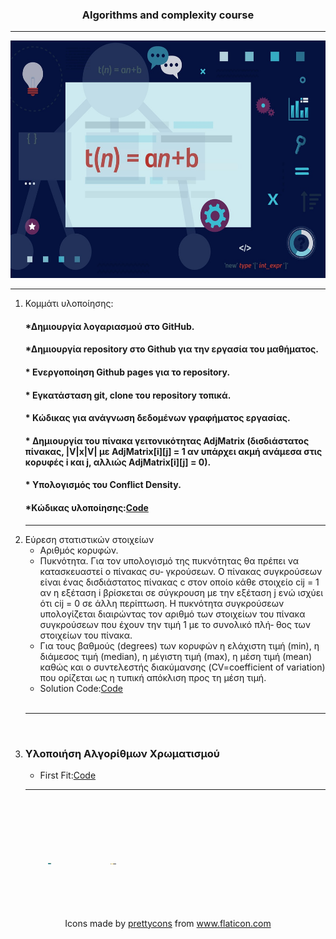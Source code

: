 <html>
  <style>
   .grid-container {
  display: grid;
  grid-template-columns: auto auto auto auto;
  grid-gap: 10px;
  padding: 60px;
}

.grid-container > div {
  text-align: center;
  padding: 60px;
}

.item1 {
  grid-row-start: 1;
  grid-row-end: 3;
}
    </style>
  <body>
<h3 style="text-align:center;">Algorithms and complexity course</h3>
<hr>
<img src="https://github.com/vasnastos/Page_Images/blob/master/algorithms.jpg?raw=true" width="1024" height="380">
<hr>
  <ol>
    <li>Κομμάτι υλοποίησης:</li>
    <h4>*Δημιουργία λογαριασμού στο GitHub.</h4>
    <h4>*Δημιουργία repository στο Github για την εργασία του μαθήματος.</h4>
    <h4>* Ενεργοποίηση Github pages για το repository.</h4>
    <h4>* Εγκατάσταση git, clone του repository τοπικά.</h4>
    <h4>* Κώδικας για ανάγνωση δεδομένων γραφήματος εργασίας.</h4>
    <h4>* Δημιουργία του πίνακα γειτονικότητας AdjMatrix (δισδιάστατος πίνακας, |V|x|V| με AdjMatrix[i][j] = 1 αν υπάρχει ακμή ανάμεσα στις κορυφές i και j, αλλιώς AdjMatrix[i][j] = 0).</h4>
    <h4>* Υπολογισμός του Conflict Density.</h4>
    <h4>*Κώδικας υλοποίησης:<a href="https://github.com/vasnastos/Algorithms_and_complexity/raw/main/aalgorithms%20and%20complexity.zip">Code</a></h4>
    <hr>
    <li>Εύρεση στατιστικών στοιχείων
      <ul>
        <li>Αριθμός κορυφών.</li>
        <li> Πυκνότητα. Για τον υπολογισμό της πυκνότητας θα πρέπει να κατασκευαστεί ο πίνακας συ‐
γκρούσεων. Ο πίνακας συγκρούσεων είναι ένας δισδιάστατος πίνακας c στον οποίο κάθε
στοιχείο cij = 1 αν η εξέταση i βρίσκεται σε σύγκρουση με την εξέταση j ενώ ισχύει
ότι cij = 0 σε άλλη περίπτωση. Η πυκνότητα συγκρούσεων υπολογίζεται διαιρώντας τον
αριθμό των στοιχείων του πίνακα συγκρούσεων που έχουν την τιμή 1 με το συνολικό πλή‐
θος των στοιχείων του πίνακα.</li>
        <li>Για τους βαθμούς (degrees) των κορυφών η ελάχιστη τιμή (min), η διάμεσος τιμή (median),
η μέγιστη τιμή (max), η μέση τιμή (mean) καθώς και ο συντελεστής διακύμανσης (CV=coefficient
of variation) που ορίζεται ως η τυπική απόκλιση προς τη μέση τιμή.</li>
        <li>Solution Code:<a href="https://github.com/vasnastos/Algorithms_and_complexity/raw/main/Algorithms%20and%20complexity.zip">Code</a></li>
        </ul>
    </li>
    <br>
     <hr>
    <br>
    <li><h3>Υλοποιήση Αλγορίθμων Χρωματισμού</h3></li>
    <ul>
      <li>First Fit:<a href="https://github.com/vasnastos/Algorithms_and_complexity/raw/main/Algorithms%20and%20complexity.zip">Code</a></li>
     </ul>
    <hr>
    <br>
    </ol>
      <div class="grid-container">
<div class="item1"><a href="https://github.com/vasnastos/Algorithms_and_complexity/raw/main/algo_complexity.pdf"><abbr title="Exercise source"><img src="https://github.com/vasnastos/Page_Images/blob/master/exam.png?raw=true" width="5%" height="10%" style="padding-right=80px; border:null; border:collapse;"></abbr></a></div> 
      <div class="item2"><a href=""><abbr title="full zip solution"><img src="https://github.com/vasnastos/Page_Images/blob/master/solution.png?raw=true" width="10%" height="5%" style="border:null; border:collapse;"></abbr></a></div>
      </div>
    <br>
    <div><center>Icons made by <a href="https://www.flaticon.com/authors/prettycons" title="prettycons">prettycons</a> from <a href="https://www.flaticon.com/" title="Flaticon">www.flaticon.com</a></center></div>

